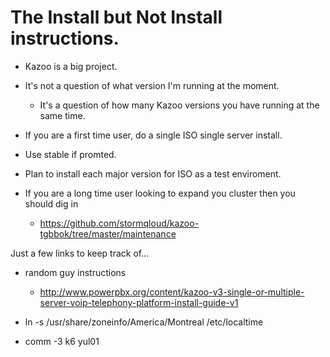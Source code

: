 # The Install but Not Install instructions.

* Kazoo is a big project.

* It's not a question of what version I'm running at the moment.
  *  It's a question of how many Kazoo versions you have running at the same time. 

* If you are a first time user, do a single ISO single server install.  
 * Use stable if promted.
 * Plan to install each major version for ISO as a test enviroment.

* If you are a long time user looking to expand you cluster then you should dig in    
  * https://github.com/stormqloud/kazoo-tgbbok/tree/master/maintenance
 
Just a few links to keep track of...

* random guy instructions 
  * http://www.powerpbx.org/content/kazoo-v3-single-or-multiple-server-voip-telephony-platform-install-guide-v1

* ln -s /usr/share/zoneinfo/America/Montreal /etc/localtime
* comm -3 k6 yul01 
 
